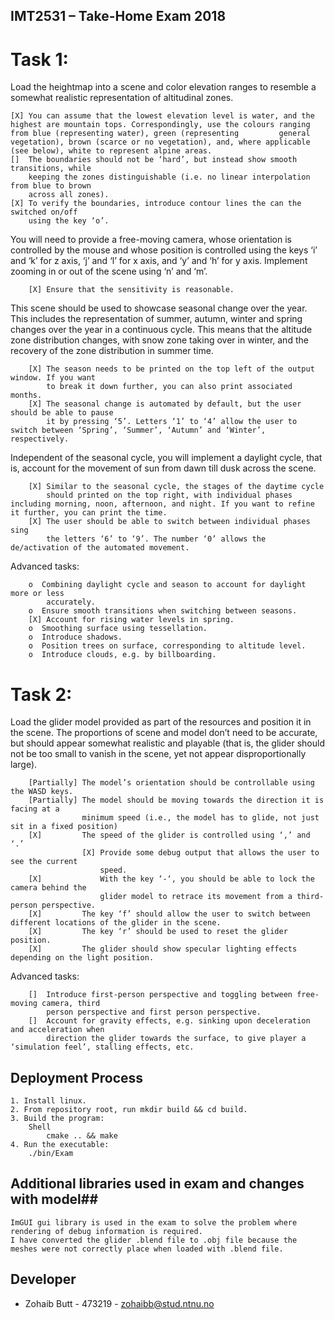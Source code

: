 ## IMT2531 – Take-Home Exam 2018 ##

# Task 1: #

Load the heightmap into a scene and color elevation ranges to resemble a somewhat 
  realistic representation of altitudinal zones.
  
	[X] You can assume that the lowest elevation level is water, and the highest are mountain tops. Correspondingly, use the colours ranging from blue (representing water), green (representing         general vegetation), brown (scarce or no vegetation), and, where applicable (see below), white to represent alpine areas.
	[]  The boundaries should not be ‘hard’, but instead show smooth transitions, while
		keeping the zones distinguishable (i.e. no linear interpolation from blue to brown
		across all zones).
	[X] To verify the boundaries, introduce contour lines the can the switched on/off 
		using the key ‘o’.

You will need to provide a free-moving camera, whose orientation is controlled by the mouse
and whose position is controlled using the keys ‘i’ and ‘k’ for z axis, ‘j’ and ‘l’ for x axis, and ‘y’ and ‘h’ for y axis. Implement zooming in or out of the scene using ‘n’ and ‘m’.

		[X] Ensure that the sensitivity is reasonable.

This scene should be used to showcase seasonal change over the year. This includes the
representation of summer, autumn, winter and spring changes over the year in a continuous
cycle. This means that the altitude zone distribution changes, with snow zone taking over in
winter, and the recovery of the zone distribution in summer time.

		[X] The season needs to be printed on the top left of the output window. If you want 
			to break it down further, you can also print associated months.
		[X] The seasonal change is automated by default, but the user should be able to pause 
			it by pressing ‘5’. Letters ‘1’ to ‘4’ allow the user to switch between ‘Spring’, ‘Summer’, ‘Autumn’ and ‘Winter’, respectively.

Independent of the seasonal cycle, you will implement a daylight cycle, that is, account for the movement of sun from dawn till dusk across the scene.

		[X] Similar to the seasonal cycle, the stages of the daytime cycle 
			should printed on the top right, with individual phases including morning, noon, afternoon, and night. If you want to refine it further, you can print the time.
		[X] The user should be able to switch between individual phases sing 
			the letters ‘6’ to ‘9’. The number ‘0’ allows the de/activation of the automated movement.

Advanced tasks:

		o  Combining daylight cycle and season to account for daylight more or less 
			accurately.
		o  Ensure smooth transitions when switching between seasons.
		[X] Account for rising water levels in spring.
		o  Smoothing surface using tessellation.
		o  Introduce shadows.
		o  Position trees on surface, corresponding to altitude level.
		o  Introduce clouds, e.g. by billboarding.

# Task 2: #

Load the glider model provided as part of the resources and position it in the scene. The
proportions of scene and model don’t need to be accurate, but should appear somewhat
realistic and playable (that is, the glider should not be too small to vanish in the scene, yet not appear disproportionally large).

		[Partially] The model’s orientation should be controllable using the WASD keys.
		[Partially]	The model should be moving towards the direction it is facing at a 
					minimum speed (i.e., the model has to glide, not just sit in a fixed position)
		[X] 		The speed of the glider is controlled using ‘,’ and ‘.’
					[X]	Provide some debug output that allows the user to see the current 
						speed.
		[X] 			With the key ‘-‘, you should be able to lock the camera behind the 
						glider model to retrace its movement from a third-person perspective.
		[X] 		The key ‘f’ should allow the user to switch between different locations of the glider in the scene.
		[X]			The key ‘r’ should be used to reset the glider position.
		[X]			The glider should show specular lighting effects depending on the light	position.
Advanced tasks:

		[] 	Introduce first-person perspective and toggling between free-moving camera, third
		   	person perspective and first person perspective.
		[] 	Account for gravity effects, e.g. sinking upon deceleration and acceleration when
			direction the glider towards the surface, to give player a ‘simulation feel’, stalling effects, etc.

## Deployment Process ##

	1. Install linux.
 	2. From repository root, run mkdir build && cd build.
 	3. Build the program: 
 		Shell
 			cmake .. && make
 	4. Run the executable:
 		./bin/Exam

## Additional libraries used in exam and changes with model##

	ImGUI gui library is used in the exam to solve the problem where rendering of debug information is required.
	I have converted the glider .blend file to .obj file because the meshes were not correctly place when loaded with .blend file.

## Developer ##

- Zohaib Butt - 473219 - zohaibb@stud.ntnu.no
